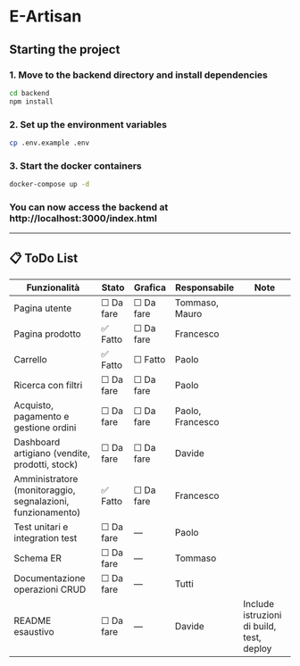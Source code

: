 ﻿# E-Artisan

## Starting the project
### 1. Move to the backend directory and install dependencies
```bash
cd backend
npm install
```

### 2. Set up the environment variables
```bash
cp .env.example .env
```

### 3. Start the docker containers
```bash
docker-compose up -d
```

### You can now access the backend at http://localhost:3000/index.html
---
## 📋 ToDo List

| Funzionalità                                                                 | Stato       | Grafica     | Responsabile                    | Note                                                                 |
|------------------------------------------------------------------------------|-------------|-------------|----------------------------------|----------------------------------------------------------------------|
| Pagina utente                                                               | ☐ Da fare   | ☐ Da fare   | Tommaso, Mauro                   |                                                                      |
| Pagina prodotto                                                             | ✅ Fatto   | ☐ Da fare   | Francesco                        |                                                                      |
| Carrello                                                                    | ✅ Fatto     | ☐ Fatto     | Paolo                            |                                                                      |
| Ricerca con filtri                                                          | ☐ Da fare   | ☐ Da fare   | Paolo                            |                                                                      |
| Acquisto, pagamento e gestione ordini                                       | ☐ Da fare   | ☐ Da fare   | Paolo, Francesco                 |                                                                      |
| Dashboard artigiano (vendite, prodotti, stock)                              | ☐ Da fare   | ☐ Da fare   | Davide                           |                                                                      |
| Amministratore (monitoraggio, segnalazioni, funzionamento)                 | ✅ Fatto   | ☐ Da fare   | Francesco                        |                                                                      |
| Test unitari e integration test                                             | ☐ Da fare   | —           | Paolo                            |                                                                      |
| Schema ER                                                                   | ☐ Da fare   | —           | Tommaso                          |                                                                      |
| Documentazione operazioni CRUD                                              | ☐ Da fare   | —           | Tutti                            |                                                                      |
| README esaustivo                                                            | ☐ Da fare   | —           | Davide                           | Include istruzioni di build, test, deploy                           |

